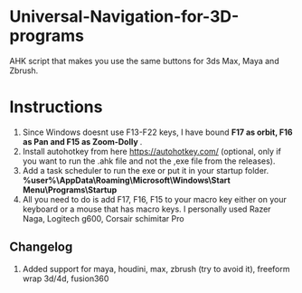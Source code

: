 # Universal-Navigation-for-3D-programs
AHK script that makes you use the same buttons for 3ds Max, Maya and Zbrush. 

# Instructions
1. Since Windows doesnt use F13-F22 keys, I have bound <b> F17 as orbit, F16 as Pan and F15 as Zoom-Dolly </b>.
2. Install autohotkey from here https://autohotkey.com/ (optional, only if you want to run the .ahk file and not the ,exe file from the releases).
3. Add a task scheduler to run the exe or put it in your startup folder. <b> %user%\AppData\Roaming\Microsoft\Windows\Start Menu\Programs\Startup </b>
4. All you need to do is add F17, F16, F15 to your macro key either on your keyboard or a mouse that has macro keys. I personally used Razer Naga, Logitech g600, Corsair schimitar Pro

## Changelog
1. Added support for maya, houdini, max, zbrush (try to avoid it), freeform wrap 3d/4d, fusion360
